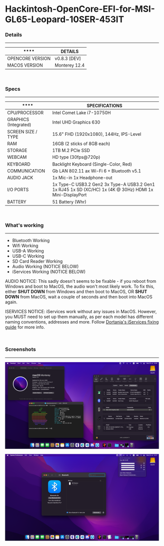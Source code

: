 # Hackintosh-OpenCore-EFI-for-MSI-GL65-Leopard-10SER-453IT

### Details
---
| ****             | DETAILS       |
|------------------|---------------|
| OPENCORE VERSION | v0.8.3 [DEV]  |
| MACOS VERSION    | Monterey 12.4 |

<br>

### Specs
---
| ****                  | SPECIFICATIONS                                                                                                        |
|-----------------------|----------------------------------------------------------------------------------------------------------------|
| CPU/PROCESSOR         | Intel Comet Lake i7-10750H                                                                                     |
| GRAPHICS (Integrated) | Intel UHD Graphics 630                                                                                         |
| SCREEN SIZE / TYPE    | 15.6" FHD (1920x1080), 144Hz, IPS-Level                                                                        |
| RAM                   | 16GB (2 sticks of 8GB each)                                                                                    |
| STORAGE               | 1TB M.2 PCIe SSD                                                                                               |
| WEBCAM                | HD type (30fps@720p)                                                                                           |
| KEYBOARD              | Backlight Keyboard (Single-Color, Red)                                                                         |
| COMMUNICATION         | Gb LAN 802.11 ax Wi-Fi 6 + Bluetooth v5.1                                                                      |
| AUDIO JACK            | 1x Mic-in 1x Headphone-out                                                                                     |
| I/O PORTS             | 1x Type-C USB3.2 Gen2  3x Type-A USB3.2 Gen1  1x RJ45  1x SD (XC/HC)  1x (4K @ 30Hz) HDMI  1x Mini-DisplayPort |
| BATTERY               | 51 Battery (Whr)                                                                                               |

<br>

### What's working
---
- Bluetooth Working
- Wifi Working
- USB-A Working
- USB-C Working
- SD Card Reader Working
- Audio Working (NOTICE BELOW)
- iServices Working (NOTICE BELOW)

AUDIO NOTICE: This sadly doesn't seems to be fixable - if you reboot from Windows and boot to MacOS, the audio won't most likely work. To fix this, either **SHUT DOWN** from Windows and then boot to MacOS, OR **SHUT DOWN** from MacOS, wait a couple of seconds and then boot into MacOS again.

ISERVICES NOTICE: iServices work without any issues in MacOS. However, you MUST need to set up them manually, as per each model has different naming conventions, addresses and more. Follow [Dortania's iServices fixing guide](https://dortania.github.io/OpenCore-Post-Install/universal/iservices.html) for more info.

<br>

### Screenshots
---
![](https://github.com/alessiocameroni/Hackintosh-OpenCore-EFI-for-MSI-GL65-Leopard-10SER-453IT/blob/main/1.png)

![](https://github.com/alessiocameroni/Hackintosh-OpenCore-EFI-for-MSI-GL65-Leopard-10SER-453IT/blob/main/2.png)

